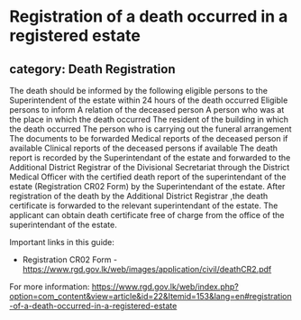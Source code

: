 # Registration of a death occurred in a registered estate
## category: Death Registration

The death should be informed by the following eligible persons to the Superintendent of the estate within 24 hours of the death occurred 
Eligible persons to inform 
A relation of the deceased person
A person who was at the place in which the death occurred
The resident of the building in which the death occurred
The person who is carrying out the funeral arrangement
The documents to be forwarded 
Medical reports of the deceased person if available
Clinical reports of the deceased persons if available
The death report is recorded by the Superintendant of the estate and forwarded to the Additional District Registrar of the Divisional Secretariat through the District Medical Officer with the certified death report of the superintendant of the estate (Registration CR02 Form) by the Superintendant of the estate.
After registration of the death by the Additional District Registrar ,the death certificate is forwarded to the relevant superintendant of the estate.
The applicant can obtain death certificate free of charge from the office of the superintendant of the estate.

Important links in this guide:
- Registration CR02 Form - https://www.rgd.gov.lk/web/images/application/civil/deathCR2.pdf


For more information: https://www.rgd.gov.lk/web/index.php?option=com_content&view=article&id=22&Itemid=153&lang=en#registration-of-a-death-occurred-in-a-registered-estate
